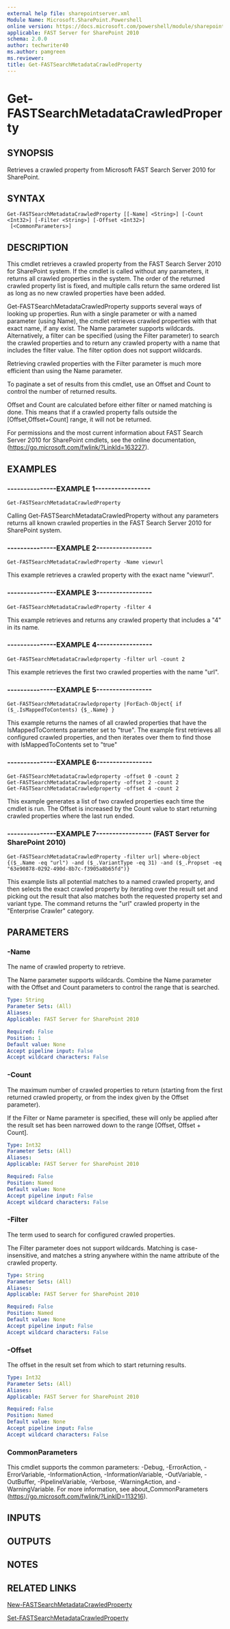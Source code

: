 ```yaml
---
external help file: sharepointserver.xml
Module Name: Microsoft.SharePoint.Powershell
online version: https://docs.microsoft.com/powershell/module/sharepoint-server/get-fastsearchmetadatacrawledproperty
applicable: FAST Server for SharePoint 2010
schema: 2.0.0
author: techwriter40
ms.author: pamgreen
ms.reviewer:
title: Get-FASTSearchMetadataCrawledProperty
---
```


# Get-FASTSearchMetadataCrawledProperty

## SYNOPSIS
Retrieves a crawled property from Microsoft FAST Search Server 2010 for SharePoint.

## SYNTAX

```
Get-FASTSearchMetadataCrawledProperty [[-Name] <String>] [-Count <Int32>] [-Filter <String>] [-Offset <Int32>]
 [<CommonParameters>]
```

## DESCRIPTION
This cmdlet retrieves a crawled property from the FAST Search Server 2010 for SharePoint system.
If the cmdlet is called without any parameters, it returns all crawled properties in the system.
The order of the returned crawled property list is fixed, and multiple calls return the same ordered list as long as no new crawled properties have been added.

Get-FASTSearchMetadataCrawledProperty supports several ways of looking up properties.
Run with a single parameter or with a named parameter (using Name), the cmdlet retrieves crawled properties with that exact name, if any exist.
The Name parameter supports wildcards.
Alternatively, a filter can be specified (using the Filter parameter) to search the crawled properties and to return any crawled property with a name that includes the filter value.
The filter option does not support wildcards.

Retrieving crawled properties with the Filter parameter is much more efficient than using the Name parameter.

To paginate a set of results from this cmdlet, use an Offset and Count to control the number of returned results.

Offset and Count are calculated before either filter or named matching is done.
This means that if a crawled property falls outside the \[Offset,Offset+Count\] range, it will not be returned.

For permissions and the most current information about FAST Search Server 2010 for SharePoint cmdlets, see the online documentation, (https://go.microsoft.com/fwlink/?LinkId=163227).

## EXAMPLES

### ---------------EXAMPLE 1-----------------
```
Get-FASTSearchMetadataCrawledProperty
```

Calling Get-FASTSearchMetadataCrawledProperty without any parameters returns all known crawled properties in the FAST Search Server 2010 for SharePoint system.

### ---------------EXAMPLE 2-----------------
```
Get-FASTSearchMetadataCrawledProperty -Name viewurl
```

This example retrieves a crawled property with the exact name "viewurl".

### ---------------EXAMPLE 3-----------------
```
Get-FASTSearchMetadataCrawledProperty -filter 4
```

This example retrieves and returns any crawled property that includes a "4" in its name.

### ---------------EXAMPLE 4-----------------
```
Get-FASTSearchMetadataCrawledproperty -filter url -count 2
```

This example retrieves the first two crawled properties with the name "url".

### ---------------EXAMPLE 5-----------------
```
Get-FASTSearchMetadataCrawledproperty |ForEach-Object{ if ($_.IsMappedToContents) {$_.Name} }
```

This example returns the names of all crawled properties that have the IsMappedToContents parameter set to "true".
The example first retrieves all configured crawled properties, and then iterates over them to find those with IsMappedToContents set to "true"

### ---------------EXAMPLE 6-----------------
```
Get-FASTSearchMetadataCrawledproperty -offset 0 -count 2
Get-FASTSearchMetadataCrawledproperty -offset 2 -count 2
Get-FASTSearchMetadataCrawledproperty -offset 4 -count 2
```

This example generates a list of two crawled properties each time the cmdlet is run.
The Offset is increased by the Count value to start returning crawled properties where the last run ended.

### ---------------EXAMPLE 7----------------- (FAST Server for SharePoint 2010)
```
Get-FASTSearchMetadataCrawledProperty -filter url| where-object {($_.Name -eq "url") -and ($_.VariantType -eq 31) -and ($_.Propset -eq "63e90878-0292-490d-8b7c-f3905a8b65fd")}
```

This example lists all potential matches to a named crawled property, and then selects the exact crawled property by iterating over the result set and picking out the result that also matches both the requested property set and variant type.
The command returns the "url" crawled property in the "Enterprise Crawler" category.

## PARAMETERS

### -Name
The name of crawled property to retrieve.

The Name parameter supports wildcards.
Combine the Name parameter with the Offset and Count parameters to control the range that is searched.

```yaml
Type: String
Parameter Sets: (All)
Aliases: 
Applicable: FAST Server for SharePoint 2010

Required: False
Position: 1
Default value: None
Accept pipeline input: False
Accept wildcard characters: False
```

### -Count
The maximum number of crawled properties to return (starting from the first returned crawled property, or from the index given by the Offset parameter).

If the Filter or Name parameter is specified, these will only be applied after the result set has been narrowed down to the range \[Offset, Offset + Count\].

```yaml
Type: Int32
Parameter Sets: (All)
Aliases: 
Applicable: FAST Server for SharePoint 2010

Required: False
Position: Named
Default value: None
Accept pipeline input: False
Accept wildcard characters: False
```

### -Filter
The term used to search for configured crawled properties.

The Filter parameter does not support wildcards.
Matching is case-insensitive, and matches a string anywhere within the name attribute of the crawled property.

```yaml
Type: String
Parameter Sets: (All)
Aliases: 
Applicable: FAST Server for SharePoint 2010

Required: False
Position: Named
Default value: None
Accept pipeline input: False
Accept wildcard characters: False
```

### -Offset
The offset in the result set from which to start returning results.

```yaml
Type: Int32
Parameter Sets: (All)
Aliases: 
Applicable: FAST Server for SharePoint 2010

Required: False
Position: Named
Default value: None
Accept pipeline input: False
Accept wildcard characters: False
```

### CommonParameters
This cmdlet supports the common parameters: -Debug, -ErrorAction, -ErrorVariable, -InformationAction, -InformationVariable, -OutVariable, -OutBuffer, -PipelineVariable, -Verbose, -WarningAction, and -WarningVariable. For more information, see about_CommonParameters (https://go.microsoft.com/fwlink/?LinkID=113216).

## INPUTS

## OUTPUTS

## NOTES

## RELATED LINKS

[New-FASTSearchMetadataCrawledProperty](New-FASTSearchMetadataCrawledProperty.md)

[Set-FASTSearchMetadataCrawledProperty](Set-FASTSearchMetadataCrawledProperty.md)

